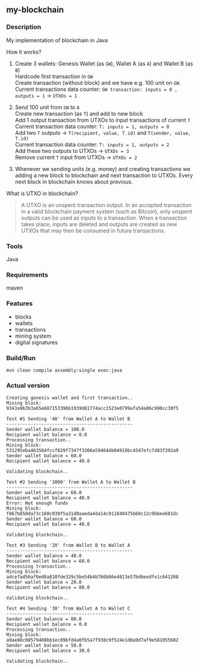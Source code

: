 ## my-blockchain

### Description
My implementation of blockchain in Java

How it works?
1. Create 3 wallets: Genesis Wallet (as `GW`), Wallet A (as `A`) and Wallet B (as `B`)<br/>
Hardcode first transaction in `GW`<br/>
Create transaction (without block) and we have e.g. 100 unit on `GW`.<br/>
Current transactions data counter: `GW transaction: inputs = 0 , outputs = 1` -> `UTXOs = 1`
2. Send 100 unit from `GW` to `A`<br/>
Create new transaction (as `T`) and add to new block <br/>
Add 1 output transaction from UTXOs to input transactions of current `T`<br/>
Current transaction data counter: `T: inputs = 1, outputs = 0`<br/>
Add two `T` outputs -> `T(recipient, value, T.id)` and `T(sender, value, T.id)`<br/>
Current transaction data counter: `T: inputs = 1, outputs = 2`<br/>
Add these two outputs to UTXOs -> `UTXOs = 3`<br/>
Remove current `T` input from UTXOs -> `UTXOs = 2`

3. Whenever we sending units (e.g. money) and creating transactions we adding a new block to blockchain and next transaction to UTXOs. Every next block in blockchain knows about previous.

What is UTXO in blockchain?
>A UTXO is an unspent transaction output. In an accepted transaction in a valid blockchain 
payment system (such as Bitcoin), only unspent outputs can be used as inputs to a transaction. 
When a transaction takes place, inputs are deleted and outputs are created as new UTXOs 
that may then be consumed in future transactions.

### Tools
Java

### Requirements
maven

### Features
* blocks
* wallets
* transactions
* mining system
* digital signatures

### Build/Run
```
mvn clean compile assembly:single exec:java
```

### Actual version
```
Creating genesis wallet and first transaction..
Mining block: 9343a963b3a65e687153396b1939d81774acc1523e0799afa54a06c990cc30f5

Test #1 Sending '40' from Wallet A to Wallet B
-----------------------------------------------
Sender wallet balance = 100.0
Recipient wallet balance = 0.0
Processing transaction..
Mining block: 531295eba463504fccf829f7347f3306a594644b04919bc4547efc7d83f392a9
Sender wallet balance = 60.0
Recipient wallet balance = 40.0

Validating blockchain..

Test #2 Sending '1000' from Wallet A to Wallet B
-----------------------------------------------
Sender wallet balance = 60.0
Recipient wallet balance = 40.0
Error: Not enough funds
Mining block: f867b858da73c160c039f5a31d0aaeda4da14c911848475b60c12c9bbee681dc
Sender wallet balance = 60.0
Recipient wallet balance = 40.0

Validating blockchain..

Test #3 Sending '20' from Wallet B to Wallet A
-----------------------------------------------
Sender wallet balance = 40.0
Recipient wallet balance = 60.0
Processing transaction..
Mining block: adcefad56af0ed6a810fde329c5be54b4b766b86e4813e57bd6eedfe1c641208
Sender wallet balance = 20.0
Recipient wallet balance = 80.0

Validating blockchain..

Test #4 Sending '30' from Wallet A to Wallet C
-----------------------------------------------
Sender wallet balance = 80.0
Recipient wallet balance = 0.0
Processing transaction..
Mining block: a9ae88c08579408bb1ec09bfd4a0fb5a7f938c9f524e1d0a9d7af9e581055682
Sender wallet balance = 50.0
Recipient wallet balance = 30.0

Validating blockchain..
```



